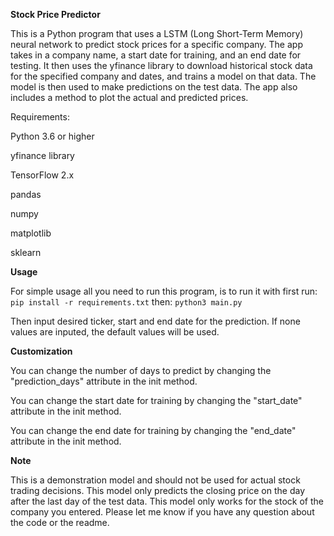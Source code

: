 **Stock Price Predictor**

This is a Python program that uses a LSTM (Long Short-Term Memory) neural network to predict stock prices for a specific company. The app takes in a company name, a start date for training, and an end date for testing. It then uses the yfinance library to download historical stock data for the specified company and dates, and trains a model on that data. The model is then used to make predictions on the test data. The app also includes a method to plot the actual and predicted prices.

Requirements:

Python 3.6 or higher

yfinance library

TensorFlow 2.x

pandas

numpy

matplotlib

sklearn


**Usage**

For simple usage all you need to run this program, is to run it with
first run:
`pip install -r requirements.txt`
then:
`python3 main.py`

Then input desired ticker, start and end date for the prediction. If none values are inputed, the default values will be used.


**Customization**

You can change the number of days to predict by changing the "prediction_days" attribute in the init method.

You can change the start date for training by changing the "start_date" attribute in the init method.

You can change the end date for training by changing the "end_date" attribute in the init method.


**Note**

This is a demonstration model and should not be used for actual stock trading decisions.
This model only predicts the closing price on the day after the last day of the test data.
This model only works for the stock of the company you entered.
Please let me know if you have any question about the code or the readme.
